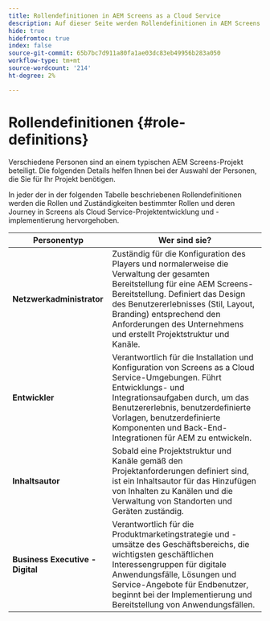 ```yaml
---
title: Rollendefinitionen in AEM Screens as a Cloud Service
description: Auf dieser Seite werden Rollendefinitionen in AEM Screens as a Cloud Service beschrieben.
hide: true
hidefromtoc: true
index: false
source-git-commit: 65b7bc7d911a80fa1ae03dc83eb49956b283a050
workflow-type: tm+mt
source-wordcount: '214'
ht-degree: 2%

---
```



# Rollendefinitionen {#role-definitions}

Verschiedene Personen sind an einem typischen AEM Screens-Projekt beteiligt. Die folgenden Details helfen Ihnen bei der Auswahl der Personen, die Sie für Ihr Projekt benötigen.

In jeder der in der folgenden Tabelle beschriebenen Rollendefinitionen werden die Rollen und Zuständigkeiten bestimmter Rollen und deren Journey in Screens als Cloud Service-Projektentwicklung und -implementierung hervorgehoben.

| Personentyp | Wer sind sie? |
|--- |--- |
| **Netzwerkadministrator** | Zuständig für die Konfiguration des Players und normalerweise die Verwaltung der gesamten Bereitstellung für eine AEM Screens-Bereitstellung. Definiert das Design des Benutzererlebnisses (Stil, Layout, Branding) entsprechend den Anforderungen des Unternehmens und erstellt Projektstruktur und Kanäle. |
| **Entwickler** | Verantwortlich für die Installation und Konfiguration von Screens as a Cloud Service-Umgebungen. Führt Entwicklungs- und Integrationsaufgaben durch, um das Benutzererlebnis, benutzerdefinierte Vorlagen, benutzerdefinierte Komponenten und Back-End-Integrationen für AEM zu entwickeln. |
| **Inhaltsautor** | Sobald eine Projektstruktur und Kanäle gemäß den Projektanforderungen definiert sind, ist ein Inhaltsautor für das Hinzufügen von Inhalten zu Kanälen und die Verwaltung von Standorten und Geräten zuständig. |
| **Business Executive - Digital** | Verantwortlich für die Produktmarketingstrategie und -umsätze des Geschäftsbereichs, die wichtigsten geschäftlichen Interessengruppen für digitale Anwendungsfälle, Lösungen und Service-Angebote für Endbenutzer, beginnt bei der Implementierung und Bereitstellung von Anwendungsfällen. |
